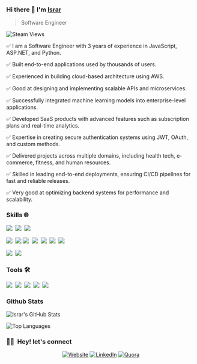 ### Hi there 👋 I'm [Israr](https://israrahmed.netlify.app/)
> Software Engineer []()


<img alt="Steam Views" src="https://img.shields.io/steam/views/2">
<div>
  <p>
    ✅ I am a Software Engineer with 3 years of experience in JavaScript, ASP.NET, and Python.
  </p>
  <p>
    ✅ Built end-to-end applications used by thousands of users. 
  </p>
  <p>
    ✅ Experienced in building cloud-based architecture using AWS.
  </p>
  <p>
    ✅ Good at designing and implementing scalable APIs and microservices.
  </p>
  <p>
    ✅ Successfully integrated machine learning models into enterprise-level applications.
  </p>
  <p>
    ✅ Developed SaaS products with advanced features such as subscription plans and real-time analytics.
  </p>
  <p>
    ✅ Expertise in creating secure authentication systems using JWT, OAuth, and custom methods.
  </p>
<p>
  ✅ Delivered projects across multiple domains, including health tech, e-commerce, fitness, and human resources.
</p>
  <p>
    ✅ Skilled in leading end-to-end deployments, ensuring CI/CD pipelines for fast and reliable releases.
  </p>
  <p>
    ✅ Very good at optimizing backend systems for performance and scalability.
  </p>
</div>


</div>

### Skills 🌐

<div>
  <p>
    <img src="https://img.shields.io/badge/-JavaScript-eed718?style=flat&logo=javascript&logoColor=ffffff">&nbsp;
    <img src="https://img.shields.io/badge/-React-000000?style=flat&logo=react&logoColor=00c8ff">&nbsp;
    <img src="https://img.shields.io/badge/-Vue.js-4FC08D?style=flat&logo=vue.js&logoColor=ffffff">&nbsp;
  </p>
  <p>
    <img src="https://img.shields.io/badge/-Python-0000ff?style=flat&logo=python&logoColor=yellow">&nbsp;
    <img src="https://img.shields.io/badge/-Kotlin-0095D5?style=flat&logo=kotlin&logoColor=white">
    <img src="https://img.shields.io/badge/-Flask-000000?style=flat&logo=flask&logoColor=white">&nbsp;
    <img src="https://img.shields.io/badge/-FastAPI-009688?style=flat&logo=fastapi&logoColor=white">&nbsp;
    <img src="https://img.shields.io/badge/-Node.js-3C873A?style=flat&logo=node.js&logoColor=white">&nbsp;
    <img src="https://img.shields.io/badge/-Express.js-007ACC?style=flat&logo=express&logoColor=white">&nbsp;
    <img src="https://img.shields.io/badge/-ASP.NET Core-512BD4?style=flat&logo=.net&logoColor=white">&nbsp;
  </p>
  <p>
    <img src="https://img.shields.io/badge/-MongoDB-47A248?style=flat&logo=mongodb&logoColor=white">&nbsp;
    <img src="https://img.shields.io/badge/-MySQL-4479A1?style=flat&logo=mysql&logoColor=white">&nbsp;
  </p>
      </div>


### Tools 🛠️
<div>
  <p>
    <img src="https://img.shields.io/badge/-AWS-232F3E?style=flat&logo=amazon-aws&logoColor=white">&nbsp;
    <img src="https://img.shields.io/badge/-Docker-2496ED?style=flat&logo=docker&logoColor=white">&nbsp;
    <img src="https://img.shields.io/badge/-GitHub Actions-2088FF?style=flat&logo=github-actions&logoColor=white">&nbsp;
    <img src="https://img.shields.io/badge/-Git-F1502F?style=flat&logo=git&logoColor=white">&nbsp;
    <img src="https://img.shields.io/badge/-Kubernetes-326CE5?style=flat&logo=kubernetes&logoColor=white">
  </p>
</div>

### Github Stats

![Israr's GitHub Stats](https://github-readme-stats.vercel.app/api?username=Israr-11&show_icons=true&hide_title=true&hide=contribs&hide_rank=true&theme=default)

![Top Languages](https://github-readme-stats.vercel.app/api/top-langs/?username=Israr-11&layout=compact&theme=radical&langs_count=8)


<h3> 🤝🏻 &nbsp;Hey! let's connect </h3>


<p align="center">
<a href="https://israrahmed.netlify.app/"><img alt="Website" src="https://img.shields.io/badge/Website-Israr Portfolio-blue?style=flat-square&logo=google-chrome"></a>
<a href="https://www.linkedin.com/in/engineer-israr-ahmed/"><img alt="LinkedIn" src="https://img.shields.io/badge/LinkedIn-Israr Ahmed-blue?style=flat-square&logo=linkedin"></a>
<a href="https://www.quora.com/profile/Israr-Ahmed-688"><img alt="Quora" src="https://img.shields.io/badge/Quora-Israr Ahmed-blue?style=flat-square&logo=quora"></a>
</p>


